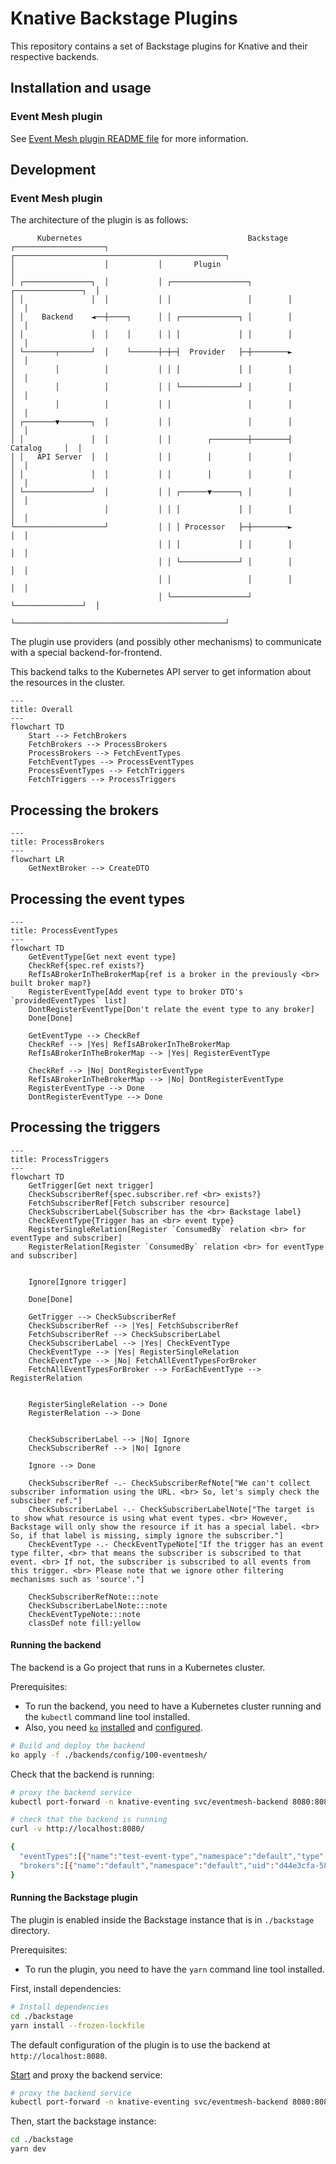 # Knative Backstage Plugins

This repository contains a set of Backstage plugins for Knative and their respective backends.

## Installation and usage

### Event Mesh plugin

See [Event Mesh plugin README file](./backstage/plugins/knative-event-mesh-backend/README.md) for more information.

## Development

### Event Mesh plugin

The architecture of the plugin is as follows:
```
      Kubernetes                                     Backstage
┌────────────────────┐           ┌───────────────────────────────────────────────┐
│                    │           │       Plugin                                  │
│ ┌───────────────┐  │           │ ┌─────────────────┐        ┌───────────────┐  │
│ │               │  │           │ │                 │        │               │  │
│ │    Backend    ◄──┼────┐      │ │ ┌─────────────┐ │        │               │  │
│ │               │  │    │      │ │ │             │ │        │               │  │
│ └───────┬───────┘  │    └──────┼─┼─┤  Provider   ├─┼────────►               │  │
│         │          │           │ │ │             │ │        │               │  │
│         │          │           │ │ └─────────────┘ │        │               │  │
│         │          │           │ │                 │        │               │  │
│ ┌───────▼───────┐  │           │ │                 │        │               │  │
│ │               │  │           │ │        ┌────────┼────────┤   Catalog     │  │
│ │   API Server  │  │           │ │        │        │        │               │  │
│ │               │  │           │ │        │        │        │               │  │
│ └───────────────┘  │           │ │ ┌──────▼──────┐ │        │               │  │
│                    │           │ │ │             │ │        │               │  │
└────────────────────┘           │ │ │ Processor   ├─┼────────►               │  │
                                 │ │ │             │ │        │               │  │
                                 │ │ └─────────────┘ │        │               │  │
                                 │ │                 │        │               │  │
                                 │ └─────────────────┘        └───────────────┘  │
                                 └───────────────────────────────────────────────┘
```

The plugin use providers (and possibly other mechanisms) to communicate with a special backend-for-frontend.

This backend talks to the Kubernetes API server to get information about the resources in the cluster.

```mermaid
---
title: Overall
---
flowchart TD
    Start --> FetchBrokers
    FetchBrokers --> ProcessBrokers
    ProcessBrokers --> FetchEventTypes
    FetchEventTypes --> ProcessEventTypes
    ProcessEventTypes --> FetchTriggers
    FetchTriggers --> ProcessTriggers
```

## Processing the brokers

```mermaid
---
title: ProcessBrokers
---
flowchart LR
    GetNextBroker --> CreateDTO
```

## Processing the event types

```mermaid
---
title: ProcessEventTypes
---
flowchart TD
    GetEventType[Get next event type]
    CheckRef{spec.ref exists?}
    RefIsABrokerInTheBrokerMap{ref is a broker in the previously <br> built broker map?}
    RegisterEventType[Add event type to broker DTO's `providedEventTypes` list]
    DontRegisterEventType[Don't relate the event type to any broker]
    Done[Done]

    GetEventType --> CheckRef
    CheckRef --> |Yes| RefIsABrokerInTheBrokerMap
    RefIsABrokerInTheBrokerMap --> |Yes| RegisterEventType

    CheckRef --> |No| DontRegisterEventType
    RefIsABrokerInTheBrokerMap --> |No| DontRegisterEventType
    RegisterEventType --> Done
    DontRegisterEventType --> Done
```

## Processing the triggers

```mermaid
---
title: ProcessTriggers
---
flowchart TD
    GetTrigger[Get next trigger]
    CheckSubscriberRef{spec.subscriber.ref <br> exists?}
    FetchSubscriberRef[Fetch subscriber resource]
    CheckSubscriberLabel{Subscriber has the <br> Backstage label}
    CheckEventType{Trigger has an <br> event type}
    RegisterSingleRelation[Register `ConsumedBy` relation <br> for eventType and subscriber]
    RegisterRelation[Register `ConsumedBy` relation <br> for eventType and subscriber]


    Ignore[Ignore trigger]

    Done[Done]

    GetTrigger --> CheckSubscriberRef
    CheckSubscriberRef --> |Yes| FetchSubscriberRef
    FetchSubscriberRef --> CheckSubscriberLabel
    CheckSubscriberLabel --> |Yes| CheckEventType
    CheckEventType --> |Yes| RegisterSingleRelation
    CheckEventType --> |No| FetchAllEventTypesForBroker
    FetchAllEventTypesForBroker --> ForEachEventType --> RegisterRelation


    RegisterSingleRelation --> Done
    RegisterRelation --> Done


    CheckSubscriberLabel --> |No| Ignore
    CheckSubscriberRef --> |No| Ignore

    Ignore --> Done

    CheckSubscriberRef -.- CheckSubscriberRefNote["We can't collect subscriber information using the URL. <br> So, let's simply check the subsciber ref."]
    CheckSubscriberLabel -.- CheckSubscriberLabelNote["The target is to show what resource is using what event types. <br> However, Backstage will only show the resource if it has a special label. <br> So, if that label is missing, simply ignore the subscriber."]
    CheckEventType -.- CheckEventTypeNote["If the trigger has an event type filter, <br> that means the subscriber is subscribed to that event. <br> If not, the subscriber is subscribed to all events from this trigger. <br> Please note that we ignore other filtering mechanisms such as 'source'."]

    CheckSubscriberRefNote:::note
    CheckSubscriberLabelNote:::note
    CheckEventTypeNote:::note
    classDef note fill:yellow
```

#### Running the backend

The backend is a Go project that runs in a Kubernetes cluster.

Prerequisites:
- To run the backend, you need to have a Kubernetes cluster running and the `kubectl` command line tool installed.
- Also, you need [`ko`](https://github.com/ko-build/ko) [installed](https://ko.build/install/) and [configured](https://ko.build/configuration/#basic-configuration).

```bash
# Build and deploy the backend
ko apply -f ./backends/config/100-eventmesh/
```

Check that the backend is running:
```bash
# proxy the backend service
kubectl port-forward -n knative-eventing svc/eventmesh-backend 8080:8080

# check that the backend is running
curl -v http://localhost:8080/

{
  "eventTypes":[{"name":"test-event-type","namespace":"default","type":"foo","uid":"8a44f223-c2e5-4cc1-a578-cc81c6ea2898"}],
  "brokers":[{"name":"default","namespace":"default","uid":"d44e3cfa-5866-43fd-a8ed-b3a3436beecd"}]
}
```

#### Running the Backstage plugin

The plugin is enabled inside the Backstage instance that is in `./backstage` directory.

Prerequisites:
- To run the plugin, you need to have the `yarn` command line tool installed.

First, install dependencies:
```bash
# Install dependencies
cd ./backstage
yarn install --frozen-lockfile
```

The default configuration of the plugin is to use the backend at `http://localhost:8080`.

[Start](#running-the-backend) and proxy the backend service:
```bash
# proxy the backend service
kubectl port-forward -n knative-eventing svc/eventmesh-backend 8080:8080
```

Then, start the backstage instance:
```bash
cd ./backstage
yarn dev
```
